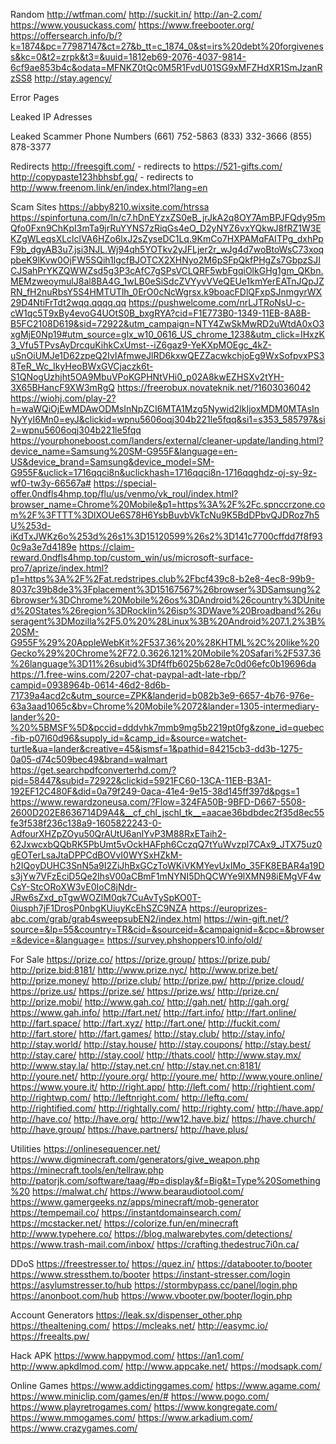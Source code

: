 Random
http://wtfman.com/
http://suckit.in/
http://an-2.com/
https://www.yousuckass.com/
https://www.freebooter.org/
https://offersearch.info/b/?k=1874&pc=77987147&ct=27&b_tt=c_1874_0&st=irs%20debt%20forgiveness&kc=0&t2=zrpk&t3=&uuid=1812eb69-2076-4037-9814-6cf9ae853b4c&odata=MFNKZ0tQc0M5R1FvdU01SG9xMFZHdXR1SmJzanRzSS8
http://stay.agency/


Error Pages


Leaked IP Adresses


Leaked Scammer Phone Numbers
(661) 752-5863‬
(833) 332-3666 
(855) 878-3377


Redirects
http://freesgift.com/ - redirects to https://521-gifts.com/
 http://copypaste123hbhsbf.gq/ - redirects to http://www.freenom.link/en/index.html?lang=en


Scam Sites
https://abby8210.wixsite.com/htrssa
https://spinfortuna.com/ln/c7.hDnEYzxZS0eB_jrJkA2q8OY7AmBPJFQdy95mQfo0Fxn9ChKpI3mTa9jrRuYYNS7zRiqGs4eO_D2yNYZ6vxYQkwJ8fRZ1W3EKZgWLeqsXLclclVA6HZo6lxJ2sZyseDC1Lq.9KmCo7HXPAMqFAITPg_dxhPpF9b_dgyAB3u7.jsi3NJL.Wj94qh5YOTkv2yJFLjer2r_wJg4d7woBtoWsC73xoqpbeK9lKvw0OjFW5SQih1lgcfBJOTCX2XHNyo2M6pSFpQkfPHgZs7GbpzSJICJSahPrYKZQWWZsd5g3P3cAfC7gSPsVCLQRF5wbFgqiOlkGHg1gm_QKbn.MEMzweoymulJ8al8BA4G_1wLB0eSiSdcZVYyvVVeQEUe1kmYerEATnJQpJZRN_fH2nuRbsY5S4HMTUTlh_0ErO0cNcWgrsx.k9boacFDlQFxpSJnmgyrWX29D4NtiFrTdt2wqq.qqqq.qq
https://pushwelcome.com/nrLJTRoNsU-c-cW1qc5T9xBy4evoG4UOtS0B_bxgRYA?cid=F1E773B0-1349-11EB-8A8B-B5FC2108D619&sid=72922&utm_campaign=NTY4ZwSkMwRD2uWtdA0xO3xgMjE0Np19#utm_source=glx_w10_0616_US_chrome_1238&utm_click=IHxzK3_Vfu5TPvsAyDrcquKihkCxUmst--iZ6gaz9-YeKXpMOEgc_4kZ-uSnOiUMJe1D62zpeQ2IvIAfmweJlRD6kxwQEZZacwkchjoEg9WxSofpvxPS38TeR_Wc_IkyHeoBWxGVCjaczk6t-S1QNogUzhjht5OA9MbuVPoKGPHNtVHi0_p02A8kwEZHSXv2tYH-3X65BHancF9XW3mRgQ
https://freerobux.novateknik.net/?1603036042
https://wiohj.com/play-2?h=waWQiOjEwMDAwODMsInNpZCI6MTA1Mzg5Nywid2lkIjoxMDM0MTAsInNyYyI6Mn0=eyJ&clickid=wpnu5606oqj304b221le5fqq&si1=s353_585797&si2=wpnu5606oqj304b221le5fqq
https://yourphoneboost.com/landers/external/cleaner-update/landing.html?device_name=Samsung%20SM-G955F&language=en-US&device_brand=Samsung&device_model=SM-G955F&uclick=1716qqci8n&uclickhash=1716qqci8n-1716qqghdz-oj-sy-9z-wf0-tw3y-66567a#
https://special-offer.0ndfls4hmp.top/flu/us/venmo/vk_roul/index.html?browser_name=Chrome%20Mobile&p1=https%3A%2F%2Fc.spnccrzone.com%2F%3FTTT%3DlXOUe6S78H6YsbBuvbVkTcNu9K5BdDPbvQJDRoz7h5U%253d-iKdTxJWKz6o%253d%26s1%3D15120599%26s2%3D141c7700cffdd7f8f930c9a3e7d4189e
https://claim-reward.0ndfls4hmp.top/custom_win/us/microsoft-surface-pro7/aprize/index.html?p1=https%3A%2F%2Fat.redstripes.club%2Fbcf439c8-b2e8-4ec8-99b9-8037c39b8de3%3Fplacement%3D15167567%26browser%3DSamsung%26browser%3DChrome%20Mobile%26os%3DAndroid%26country%3DUnited%20States%26region%3DRocklin%26isp%3DWave%20Broadband%26useragent%3DMozilla%2F5.0%20%28Linux%3B%20Android%207.1.2%3B%20SM-G955F%29%20AppleWebKit%2F537.36%20%28KHTML%2C%20like%20Gecko%29%20Chrome%2F72.0.3626.121%20Mobile%20Safari%2F537.36%26language%3D11%26subid%3Df4ffb6025b628e7c0d06efc0b19696da
https://1.free-wins.com/2207-chat-paypal-adt-late-rbp/?campid=0938964b-0614-46d2-8d6b-71739a4acd2c&utm_source=ZPK&landerid=b082b3e9-6657-4b76-976e-63a3aad1065c&bv=Chrome%20Mobile%2072&lander=1305-intermediary-lander%20-%20%5BMSF%5D&pccid=dddvhk7mmb9mg5b2219pt0fg&zone_id=quebec-fib-p07l60d96&supply_id=&camp_id=&source=watchet-turtle&ua=lander&creative=45&ismsf=1&pathid=84215cb3-dd3b-1275-0a05-d74c509bec49&brand=walmart
https://get.searchpdfconverterhd.com/?pid=58447&subid=72922&clickid=5921FC60-13CA-11EB-B3A1-192EF12C480F&did=0a79f249-0aca-41e4-9e15-38d145ff397d&pgs=1
https://www.rewardzoneusa.com/?Flow=324FA50B-9BFD-D667-5508-2600D202E8636714D9A4&__cf_chl_jschl_tk__=aacae36bdbdec2f35d8ec55fe3f538f236c138a9-1605822243-0-AdfourXHZpZOyu50QrAUtU6anlYvP3M88RxETaih2-62JxwcxbQQbRK5PbUmt5vOckHAFph6CczqQ7tYuWvzpl7CAx9_JTX75uz0gEOTerLsaJtaDPPCdBOVvI0WYSxHZkM-h2IQoyDUHC3SnN5a9I2ZiJhBxGCzToWKiVKMYevUxIMo_35FK8EBAR4a19Ds3jYw7VFzEciD5Qe2IhsV00aCBmF1mNYNI5DhQCWYe9lXMN98iEMgVF4wCsY-StcORoXW3vE0IoC8jNdr-JRw6sZxd_pTgwWOZlM0qk7CuAvTySpKO0T-0iusph7jF1DrosP0nbgKUiuyKcEhSZC9NZA
https://europrizes-abc.com/grab/grab4sweepsubEN2/index.html
https://win-gift.net/?source=&lp=55&country=TR&cid=&sourceid=&campaignid=&cpc=&browser=&device=&language=
https://survey.phshoppers10.info/old/


For Sale
https://prize.co/
https://prize.group/
https://prize.pub/
http://prize.bid:8181/
http://www.prize.nyc/
http://www.prize.bet/
http://prize.money/
http://prize.club/
http://prize.pw/
http://prize.cloud/
https://prize.us/
https://prize.se/
https://prize.ws/
http://prize.cn/
http://prize.mobi/
http://www.gah.co/
http://gah.net/
http://gah.org/
https://www.gah.info/
http://fart.net/
http://fart.info/
http://fart.online/
http://fart.space/
http://fart.xyz/
http://fart.one/
http://fuckit.com/
http://fart.store/
http://fart.games/
http://stay.club/
http://stay.info/
http://stay.world/
http://stay.house/
http://stay.coupons/
http://stay.best/
http://stay.care/
http://stay.cool/
http://thats.cool/
http://www.stay.mx/
http://www.stay.la/
http://stay.net.cn/
http://stay.net.cn:8181/
http://youre.net/
http://youre.org/
http://youre.me/
http://www.youre.online/
https://www.youre.it/
http://right.app/
http://left.com/
http://rightient.com/
http://rightwp.com/
http://leftnright.com/
http://leftq.com/
http://rightified.com/
http://rightally.com/
http://righty.com/
http://have.app/
http://have.co/
http://have.org/
http://ww12.have.biz/
https://have.church/
http://have.group/
https://have.partners/
http://have.plus/


Utilities
https://onlinesequencer.net/
https://www.digminecraft.com/generators/give_weapon.php
https://minecraft.tools/en/tellraw.php
http://patorjk.com/software/taag/#p=display&f=Big&t=Type%20Something%20
https://malwat.ch/
https://www.bearaudiotool.com/
https://www.gamergeeks.nz/apps/minecraft/mob-generator
https://tempemail.co/
https://instantdomainsearch.com/
https://mcstacker.net/
https://colorize.fun/en/minecraft
http://www.typehere.co/
https://blog.malwarebytes.com/detections/
https://www.trash-mail.com/inbox/
https://crafting.thedestruc7i0n.ca/


DDoS
https://freestresser.to/
https://quez.in/
https://databooter.to/booter
https://www.stressthem.to/booter
https://instant-stresser.com/login
https://asylumstresser.to/hub
https://stormbypass.cc/panel/login.php
https://anonboot.com/hub
https://www.vbooter.pw/booter/login.php


Account Generators
https://leak.sx/dispenser_other.php
https://thealtening.com/
https://mcleaks.net/
http://easymc.io/
https://freealts.pw/


Hack APK
https://www.happymod.com/
https://an1.com/
http://www.apkdlmod.com/
http://www.appcake.net/
https://modsapk.com/


Online Games
https://www.addictinggames.com/
https://www.agame.com/
https://www.miniclip.com/games/en/#
https://www.pogo.com/
https://www.playretrogames.com/
https://www.kongregate.com/
https://www.mmogames.com/
https://www.arkadium.com/
https://www.crazygames.com/


